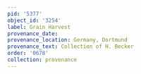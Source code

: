 ```yaml
---
pid: '5377'
object_id: '3254'
label: Grain Harvest
provenance_date:
provenance_location: Germany, Dortmund
provenance_text: Collection of H. Becker
order: '0678'
collection: provenance
---
```

